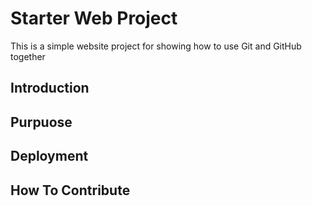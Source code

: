 # Starter Web Project

This is a simple website project for showing how to use Git and GitHub together

## Introduction

## Purpuose

## Deployment

## How To Contribute

